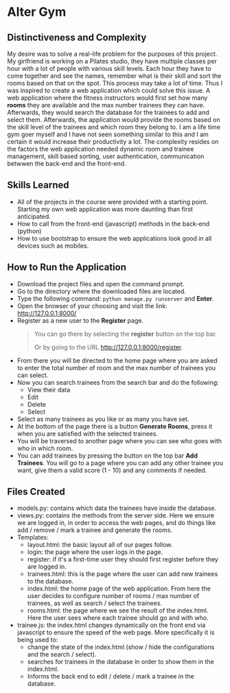 # Alter Gym

## Distinctiveness and Complexity
My desire was to solve a real-life problem for the purposes of this project. My girlfriend is working on a Pilates studio, 
they have multiple classes per hour with a lot of people with various skill levels. Each hour they have to come together and see the names, remember what is their skill and sort the rooms based on that on the spot.
This process may take a lot of time. Thus I was inspired to create a web application which could solve this issue.
A web application where the fitness instructors would first set how many **rooms** they are available and the max number trainees they can have.
Afterwards, they would search the database for the trainees to add and select them. Afterwards, the application would provide the rooms based on the skill level of the trainees and which room they belong to.
I am a life time gym goer myself and I have not seen something similar to this and I am certain it would increase their productivity a lot. 
The complexity resides on the factors the web application needed dynamic room and trainee management, skill based sorting, user authentication, communication betwwen the back-end and the front-end.

## Skills Learned
- All of the projects in the course were provided with a starting point. Starting my own web application was more daunting than first anticipated.
- How to call from the front-end (javascript) methods in the back-end (python)
- How to use bootstrap to ensure the web applications look good in all devices such as mobiles.

## How to Run the Application
- Download the project files and open the command prompt.
- Go to the directory where the downloaded files are located.
- Type the following command: ```python manage.py runserver``` and **Enter**.
- Open the browser of your choosing and visit the link: http://127.0.0.1:8000/
- Register as a new user to the **Register** page.
  > You can go there by selecting the __register__ button on the top bar.
  >
  > Or by going to the URL http://127.0.0.1:8000/register.
- From there you will be directed to the home page where you are asked to enter the total number of room and the max number of trainees you can select.
- Now you can search trainees from the search bar and do the following:
  - View their data
  - Edit
  - Delete
  - Select
- Select as many trainees as you like or as many you have set.
- At the bottom of the page there is a button **Generate Rooms**, press it when you are satisfied with the selected trainees.
- You will be traversed to another page where you can see who goes with who in which room.
- You can add trainees by pressing the button on the top bar **Add Trainees**. You will go to a page where you can add any other trainee you want, give them a valid score (1 - 10) and any comments if needed.

## Files Created
- models.py: contains which data the trainees have inside the database.
- views.py: contains the methods from the server side. Here we ensure we are logged in, in order to access the web pages, and do things like add / remove / mark a trainee and generate the rooms.
- Templates:
  - layout.html: the basic layout all of our pages follow.
  - login: the page where the user logs in the page.
  - register: if it's a first-time user they should first register before they are logged in.
  - trainees.html: this is the page where the user can add new trainees to the database.
  - index.html: the home page of the web application. From here the user decides to configure number of rooms / max number of trainees, as well as search / select the trainees.
  - rooms.html: the page where we see the result of the index.html. Here the user sees where each trainee should go and with who.
- trainee.js: the index.html changes dynamically on the front end via javascript to ensure the speed of the web page. More specifically it is being used to:
   - change the state of the index.html (show / hide the configurations and the search / select).
   - searches for trainees in the database in order to show them in the index.html.
   - Informs the back end to edit / delete / mark a trainee in the database.
